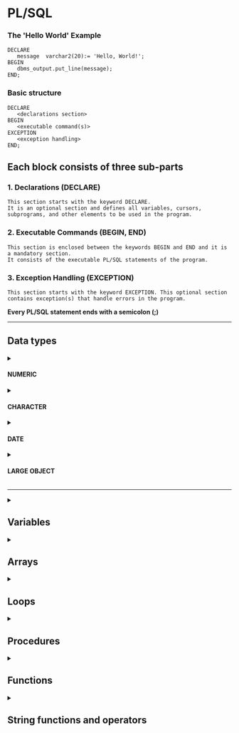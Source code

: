 # PL/SQL
### The 'Hello World' Example
```
DECLARE 
   message  varchar2(20):= 'Hello, World!'; 
BEGIN 
   dbms_output.put_line(message); 
END;
```

### Basic structure
```
DECLARE 
   <declarations section> 
BEGIN 
   <executable command(s)>
EXCEPTION 
   <exception handling> 
END;
```

## Each block consists of three sub-parts

### 1. Declarations (DECLARE)

    This section starts with the keyword DECLARE. 
    It is an optional section and defines all variables, cursors, subprograms, and other elements to be used in the program.

### 2. Executable Commands (BEGIN, END)

    This section is enclosed between the keywords BEGIN and END and it is a mandatory section.
    It consists of the executable PL/SQL statements of the program. 
### 3. Exception Handling (EXCEPTION)

    This section starts with the keyword EXCEPTION. This optional section contains exception(s) that handle errors in the program.

**Every PL/SQL statement ends with a semicolon (;)**

<hr>

## Data types

<details>
<summary> <h4>NUMERIC</h4> </summary>
   
| Type | Value |
| --- | --- |
| `PLS_INTEGER` | Signed integer in range -2,147,483,648 through 2,147,483,647, represented in 32 bits |
| `BINARY_INTEGER` | Signed integer in range -2,147,483,648 through 2,147,483,647, represented in 32 bits |
| `BINARY_FLOAT` | Single-precision IEEE 754-format floating-point number |
| `BINARY_DOUBLE` | Double-precision IEEE 754-format floating-point number |
| `NUMBER(prec, scale)` | Fixed-point or floating-point number with absolute value in range 1E-130 to (but not including) 1.0E126 |
| `DEC(prec, scale)` | ANSI specific fixed-point type with maximum precision of 38 decimal digits |
| `DECIMAL(prec, scale)` | IBM specific fixed-point type with maximum precision of 38 decimal digits |
| `NUMERIC(pre, secale)` | Floating type with maximum precision of 38 decimal digits |
| `DOUBLE PRECISION` | ANSI specific floating-point type with maximum precision of 126 binary digits (approximately 38 decimal digits) |
| `FLOAT` | ANSI and IBM specific floating-point type with maximum precision of 126 binary digits (38 decimal digits) |
| `INT` | ANSI specific integer type with maximum precision of 38 decimal digits |
| `INTEGER` | ANSI and IBM specific integer type with maximum precision of 38 decimal digits |
| `SMALLINT` | ANSI and IBM specific integer type with maximum precision of 38 decimal digits |
| `REAL` | Floating-point type with maximum precision of 63 binary digits (approximately 18 decimal digits)

</details>

<details>
<summary> <h4>CHARACTER</h4> </summary>
   
| Type | Value |
| --- | --- |
| `CHAR` | Fixed-length character string with maximum size of 32,767 bytes |
| `VARCHAR2` | Variable-length character string with maximum size of 32,767 bytes |
| `RAW` | Variable-length binary or byte string with maximum size of 32,767 bytes, not interpreted by PL/SQL |
| `NCHAR` | Fixed-length national character string with maximum size of 32,767 bytes |
| `NVARCHAR2` |  Variable-length national character string with maximum size of 32,767 bytes |
| `LONG` | Variable-length character string with maximum size of 32,760 bytes |
| `LONG RAW` | Variable-length binary or byte string with maximum size of 32,760 bytes, not interpreted by PL/SQL |
| `ROWID` | Physical row identifier, the address of a row in an ordinary table |	
| `UROWID` |Universal row identifier (physical, logical, or foreign row identifier) |

</details>

<details>
<summary> <h4>DATE</h4> </summary>

| Type | Value |
| --- | --- |
| `YEAR` |	-4712 to 9999 (excluding year 0)	|
| `MONTH` | 01 to 12 |
| `DAY`	| 01 to 31 |
| `HOUR` |	00 to 23	|
| `MINUTE` |	00 to 59 |
| `SECOND` |	00 to 59.9(n) |
| `TIMEZONE_HOUR` |	-12 to 14 |
| `TIMEZONE_MINUTE`	| 00 to 59 |
| `TIMEZONE_REGION` | Found in the dynamic performance view V$TIMEZONE_NAMES	|
| `TIMEZONE_ABBR` |	Found in the dynamic performance view V$TIMEZONE_NAMES |

</details>

<details>
<summary> <h4>LARGE OBJECT</h4> </summary>
   
| Type | Value |
| --- | --- |
| `BFILE` | Used to store large binary objects in operating system files outside the database. Cannot exceed 4 GB |
| `BLOB` |	Used to store large binary objects in the database. 8 to 128 terabytes TB |
| `CLOB` |	Used to store large blocks of character data in the database.	8 to 128 TB |
| `NCLOB` | Used to store large blocks of NCHAR data in the database. 8 to 128 TB |
</details>

<hr>
<details>
<summary> <h2>Variables</h2> </summary>
   
- `variable_name [CONSTANT] datatype [:= initial_value] `

```
sales number(10, 2); 
pi CONSTANT double precision := 3.1415; 
name varchar2(25); 
address varchar2(100);
```
### SELECT INTO
- The SELECT INTO statement is used to fetch the results of a SQL query and assign them to PL/SQL variables.
- In PL/SQL, the `%TYPE` attribute is used to declare variables with the same data type as a column in a table or a previously declared variable

 <b>Example:</b>
   
```
DECLARE
  v_employee_id  employees.employee_id%TYPE := 101;  -- Variable to hold employee ID
  v_first_name   employees.first_name%TYPE;          -- Variable to hold first name
  v_salary       employees.salary%TYPE;              -- Variable to hold salary
BEGIN
  -- Select first_name and salary into PL/SQL variables
  SELECT first_name, salary
  INTO v_first_name, v_salary
  FROM employees
  WHERE employee_id = v_employee_id;
END;
```
</details>

<details>
<summary> <h2>Arrays</h2> </summary>

### VARRAY
- `varray_type_name IS VARRAY(n) of <element_type>`
- VARRAY can store a fixed-size sequential collection of elements of the same type
- In Oracle environment, the starting index for varrays is always 1.
- Varrays are one-dimensional arrays.

```
DECLARE 
   type namesarray IS VARRAY(5) OF VARCHAR2(10); 
   type grades IS VARRAY(5) OF INTEGER; 
```

</details>

<details>
<summary> <h2>Loops</h2> </summary>
   
- `EXIT` instead of `RETURN` 
```
DECLARE 
   i number(1); 
   j number(1); 
BEGIN 
   FOR i IN 1..3 LOOP 
      FOR j IN 1..3 LOOP 
         dbms_output.put_line('i is: '|| i || ' and j is: ' || j); 
      END loop inner_loop; 
   END loop outer_loop; 
END; 
```

</details>

<details>
<summary> <h2>Procedures</h2> </summary>
   
- Procedure is a program unit/module that performs a particular task. These subprograms are combined to form larger programs
- A subprogram can be created − `At the schema level`, `Inside a package` and `Inside a PL/SQL block`
     1. `At the schema level`, subprogram is a standalone subprogram. It is created with the `CREATE PROCEDURE` or the `CREATE FUNCTION` statement. It is stored in the database and can be deleted with the `DROP PROCEDURE` or `DROP FUNCTION` statement.
     2. `Inside a package`, subprogram is a packaged subprogram. It is stored in the database and can be deleted only when the package is deleted with the `DROP PACKAGE` statement.
     3.  `PL/SQL blocks` that can be invoked with a set of parameters

_How to create a procedure?_
```
CREATE PROCEDURE greetings 
AS 
BEGIN 
   dbms_output.put_line('Hello World!'); 
END; 
```

_How to execute a procedure?_
```
EXECUTE greetings;
```
_OR_
```
BEGIN 
   greetings; 
END; 
```

#### Parameter modes in PL/SQL:

| Type | Value |
| --- | --- |
| IN | lets you pass a value to the subprogram. It is a read-only parameter. Is passed by reference |
| OUT | returns a value to the calling program. Inside the subprogram, an OUT parameter acts like a variable. You can change its value and reference the value after assigning it. The parameter must be variable and is passed by value |	
| IN OUT | passes an initial value to a subprogram and returns an updated value to the caller. It can be assigned a value and the value can be read. Is passed by value |

_An example with `IN` and `OUT`_
```
DECLARE 
   a number; 
   b number; 
   c number;
PROCEDURE findMin(x IN number, y IN number, z OUT number) IS 
BEGIN 
   IF x < y THEN 
      z:= x; 
   ELSE 
      z:= y; 
   END IF; 
END;   
BEGIN 
   a:= 23; 
   b:= 45; 
   findMin(a, b, c); 
   dbms_output.put_line(' Minimum of (23, 45) : ' || c); 
END; 
```

_An example with `IN OUT`_
```
DECLARE 
   a number; 
PROCEDURE squareNum(x IN OUT number) IS 
BEGIN 
  x := x * x; 
END;  
BEGIN 
   a:= 23; 
   squareNum(a); 
   dbms_output.put_line(' Square of (23): ' || a); 
END; 
```
</details>

<details>
<summary> <h2>Functions</h2> </summary>
   
**A function is same as a procedure except that it returns a value**

- The function must contain a return statement.
- The `AS` keyword is used instead of the `IS` keyword for creating a standalone function.

_An example with `RETURN` keyword`_
```
DECLARE 
   a number; 
   b number; 
   c number; 
FUNCTION findMax(x IN number, y IN number)  
RETURN number 
IS 
    z number; 
BEGIN 
   IF x > y THEN 
      z:= x; 
   ELSE 
      Z:= y; 
   END IF;  
   RETURN z; 
END; 
BEGIN 
   a:= 23; 
   b:= 45;  
   c := findMax(a, b); 
   dbms_output.put_line(' Maximum of (23,45): ' || c); 
END;
```
</details>

<details>
<summary> <h2>String functions and operators</h2> </summary>

| Name | Description |
| --- | --- |
| `ASCII(x)` | Returns the ASCII value of the character x |
| `CHR(x)` | Returns the character with the ASCII value of x |
| `CONCAT(x, y)` | Concatenates the strings x and y and returns the appended string |
| `INITCAP(x)` | Converts the initial letter of each word in x to uppercase and returns that string |	
| `INSTR(x, find_string [, start] [, occurrence])` | Searches for find_string in x and returns the position at which it occurs |	
| `INSTRB(x)` | Returns the location of a string within another string, but returns the value in bytes |	
| `LENGTH(x)` | Returns the number of characters in x |	
| `LENGTHB(x)` | Returns the length of a character string in bytes for single byte character set |	
| `LOWER(x)` | Converts the letters in x to lowercase and returns that string |
| `LPAD(x, width [, pad_string])` | Pads x with spaces to the left, to bring the total length of the string up to width character |
| `LTRIM(x [, trim_string])` | Trims characters from the left of x |
| `NANVL(x, value)` | Returns value if x matches the NaN special value (not a number), otherwise x is returned |	
| `NLS_INITCAP(x)` | Same as the INITCAP function except that it can use a different sort method as specified by NLSSORT |
| `NLS_LOWER(x)` | Same as the LOWER function except that it can use a different sort method as specified by NLSSORT |
| `NLS_UPPER(x)` | Same as the UPPER function except that it can use a different sort method as specified by NLSSORT |
| `NLSSORT(x)` | Changes the method of sorting the characters. Must be specified before any NLS function; otherwise, the default sort will be used |
| `NVL(x, value)` | Returns value if x is null; otherwise, x is returned |
| `NVL2(x, value1, value2)` | Returns value1 if x is not null; if x is null, value2 is returned |
| `REPLACE(x, search_string, replace_string)` | Searches x for search_string and replaces it with replace_string.
| `RPAD(x, width [, pad_string])` | Pads x to the right |
| `RTRIM(x [, trim_string])` | Trims x from the right |
| `SOUNDEX(x)` | Returns a string containing the phonetic representation of x |
| `SUBSTR(x, start [, length` | Returns a substring of x that begins at the position specified by start. An optional length for the substring may be supplied |
| `SUBSTRB(x)` | Same as SUBSTR except that the parameters are expressed in bytes instead of characters for the single-byte character systems |
| `TRIM([trim_char FROM) x)` | Trims characters from the left and right of x |
| `UPPER(x)` | Converts the letters in x to uppercase and returns that string |

</details>
